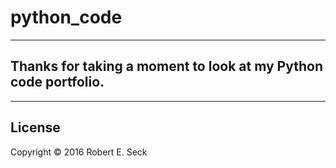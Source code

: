 python_code
===========
---

Thanks for taking a moment to look at my Python code portfolio.
---------------------------------------------------------------
---

License
-------

Copyright © 2016 Robert E. Seck
